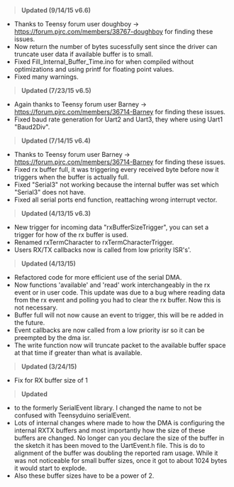><b>Updated (9/14/15 v6.6)</b><br>
* Thanks to Teensy forum user doughboy -> https://forum.pjrc.com/members/38767-doughboy for finding these issues.
* Now return the number of bytes sucessfully sent since the driver can truncate user data if available buffer is to small.
* Fixed Fill_Internal_Buffer_Time.ino for when compiled without optimizations and using printf for floating point values.
* Fixed many warnings.

><b>Updated (7/23/15 v6.5)</b><br>
* Again thanks to Teensy forum user Barney -> https://forum.pjrc.com/members/36714-Barney for finding these issues.
* Fixed baud rate generation for Uart2 and Uart3, they where using Uart1 "Baud2Div".

><b>Updated (7/14/15 v6.4)</b><br>
* Thanks to Teensy forum user Barney -> https://forum.pjrc.com/members/36714-Barney for finding these issues.
* Fixed rx buffer full, it was triggering every received byte before now it triggers when the buffer is actually full.
* Fixed "Serial3" not working because the internal buffer was set which "Serial3" does not have.
* Fixed all serial ports end function, reattaching wrong interrupt vector.

><b>Updated (4/13/15 v6.3)</b><br>
  * New trigger for incoming data "rxBufferSizeTrigger", you can set a trigger for how of the rx buffer is used.
  * Renamed rxTermCharacter to rxTermCharacterTrigger.
  * Users RX/TX callbacks now is called from low priority ISR's'.

><b>Updated (4/13/15)</b><br>
  * Refactored code for more efficient use of the serial DMA. 
  * Now functions 'available' and 'read' work interchangeably in the rx event or in user code. This update was due to a bug where reading data from the rx event and polling you had to clear the rx buffer. Now this is not necessary. 
  * Buffer full will not now cause an event to trigger, this will be re added in the future. 
  * Event callbacks are now called from a low priority isr so it can be preempted by the dma isr. 
  * The write function now will truncate packet to the available buffer space at that time if greater than what is available.

><b>Updated (3/24/15)</b><br>
  * Fix for RX buffer size of 1

><b>Updated</b><br>
  * to the formerly SerialEvent library. I changed the name to not be confused with Teensyduino serialEvent. 
  * Lots of internal changes where made to how the DMA is configuring the internal RXTX buffers and most importantly how the size of these buffers are changed. No longer can you declare the size of the buffer in the sketch it has been moved to the UartEvent.h file. This is do to alignment of the buffer was doubling the reported ram usage. While it was not noticeable for small buffer sizes, once it got to about 1024 bytes it would start to explode. 
  * Also these buffer sizes have to be a power of 2.
